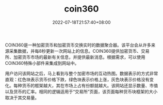 ﻿---
weight: 
title: "coin360"
description: "Coin360是一个交互式信息图表，显示加密货币资本化和利率，市场状态，ICO和加密映射"
date: 2022-07-18T21:57:40+08:00
lastmod: 2022-07-18T16:45:40+08:00
draft: false
authors: ["june"]
featuredImage: "coin360.png"
link: "https://coin360.com/?ref=1234btc.com"
tags: ["数据收集","coin360"]
categories: ["navigation"]
navigation: ["数据收集"]
lightgallery: true
toc: true
pinned: false
recommend: false
recommend1: false
---
COIN360是一种加密货币和加密货币交换实时的数据聚合器。该平台会从许多来源采集数据，并每8秒更新一次网站上的信息。COIN360提供加密货币、交易所、加密货币市场的最新有关信息，并提供最新消息。根据需求，可以使用COIN360特殊小部件来集成到网站中。

用户访问该网站之后，马上看到与整个加密市场的互动热图。数据表示的方式非常直观：红色块表示货币价格下跌，绿色块表示价格上涨，灰色块表示价格没有变化。每种货币的框架越大，其在市场上占有份额就越大。该网站还显示数量、市值以及货币的汇率。相同的逻辑适用于“交易所”页面，该页面每种货币块框架的大小取决于其交易量。